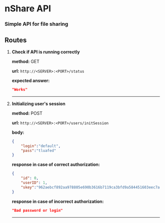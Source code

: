 # nShare API 
### Simple API for file sharing

## Routes
1. **Check if API is running correctly**
    
    **method:** GET

    **url:** ```http://<SERVER>:<PORT>/status```

    **expected answer:**
    ```json
    "Works"
    ```

    ***

2. **Initializing user's session**
    
    **method:** POST

    **url:** ```http://<SERVER>:<PORT>/users/initSession```

    **body:** 
    ```json
    {
        "login":"default",
        "pass":"tluafed"
    }
    ```
    
    **response in case of correct authorization:**
    ```json
    {
        "id": 0,
        "userID": 1,
        "skey":"962aebcf892aa978805e690b3616b7119ca3bfd9a584451603eec7a9e7989a68"
    }
    ```

    **response in case of incorrect authorization:**
    ```json
    "Bad password or login"
    ```
    ***

